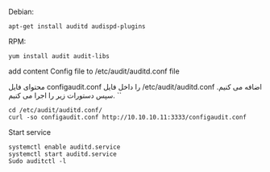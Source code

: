 Debian:
```
apt-get install auditd audispd-plugins
```
RPM:
```
yum install audit audit-libs
```

add content Config file to  /etc/audit/auditd.conf file

محتوای فایل configaudit.conf را داخل فایل /etc/audit/auditd.conf اضافه می کنیم. سپس دستورات زیر را اجرا می کنیم. ``
```
cd /etc/audit/auditd.conf/
curl -so configaudit.conf http://10.10.10.11:3333/configaudit.conf
```
Start service
```
systemctl enable auditd.service
systemctl start auditd.service
Sudo auditctl -l
```
